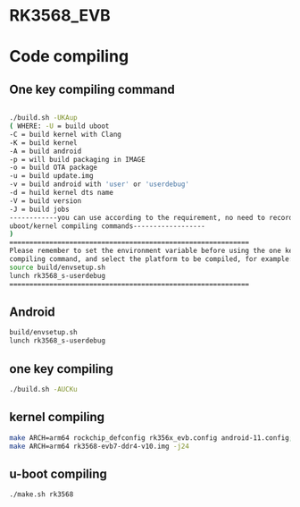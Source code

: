 RK3568_EVB
=====

# Code compiling

## One key compiling command

```bash

./build.sh -UKAup
( WHERE: -U = build uboot
-C = build kernel with Clang
-K = build kernel
-A = build android
-p = will build packaging in IMAGE
-o = build OTA package
-u = build update.img
-v = build android with 'user' or 'userdebug'
-d = huild kernel dts name
-V = build version
-J = build jobs
------------you can use according to the requirement, no need to record
uboot/kernel compiling commands------------------
)
============================================================
Please remember to set the environment variable before using the one key
compiling command, and select the platform to be compiled, for example:
source build/envsetup.sh
lunch rk3568_s-userdebug
============================================================
```

## Android
```bash
build/envsetup.sh
lunch rk3568_s-userdebug
```

## one key compiling
```bash
./build.sh -AUCKu
```


## kernel compiling
```bash
make ARCH=arm64 rockchip_defconfig rk356x_evb.config android-11.config; 
make ARCH=arm64 rk3568-evb7-ddr4-v10.img -j24
```

## u-boot compiling
```bash
./make.sh rk3568
```
